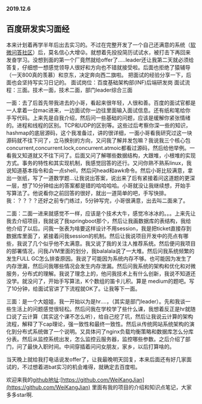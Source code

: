 ﻿**2019.12.6**
## 百度研发实习面经
本来计划着再学半年后出去实习的。不过在完整开发了一个自己还满意的系统（[软微问答社区](http://www.bewithu.net/)）后，莫名信心大增😜。就想着先投投简历试试水，被打击下再回来发奋学习。没想到面的第一个厂竟然就给offer了.....leader还让我第二天就必须给答复，仔细想一想感觉领导人很好和方向也不错就接受啦。后面也拒绝了猿辅导（一天800真的羡慕）和京东，决定奔向西二旗啦。
把面试的经验分享一下，后面也会坚持写实习日记的。
面试岗位：百度基础架构部(INF)后端研发岗
面试流程：三面。技术一面，技术二面，部门leader综合三面

一面：去了后首先带我进去的小哥，看起来很年轻，人很和善。百度的面试官都是一人拿着一台mac进来，一边面试你一边往里面输入面试信息。还有纸和笔给你手写代码。上来先是自我介绍，然后问一些基础的问题，应该是缓解你紧张情绪的。进程和线程的区别。TCP和UDP的区别等。这些过后考察你深一些的知识，hashmap的底层源码，这个我准备过，讲的很详细，一面小哥看我研究过这一块源码就不往下问了，立马换别的方向，又问我了解并发包嘛？我说我三个核心包concurrent,concurrent.lock,concurrent.atmoic都看过源码，然后给他举例。一看我又知道就又不往下问了。后面又问了解哪些数据结构，大跟堆，小根堆的实现方式。事务的特性和其实现机制，我感觉回答的还行。又问你熟不熟系linux，我说知道基本指令和会一点shell，然后问head和awk命令。然后小哥比较满意，拿出一张纸，写了一道数学题...让我说出答案，说出来了后有紧接着问这道题的更深一层，想了10分钟给出的答案都是错的哈哈哈哈。小哥就没让我继续想，开始手写算法了。他说看你之前回答的很好，就出一道简单的吧，手写快排。我：？？？？还好之前专门练过，5分钟写完，小哥很满意，出去叫二面来了。

二面：二面一进来就感觉不一样，应该是个技术大牛，感觉冷冰冰的。。。上来先让我去介绍项目，我就说了我springboot那个，然后让我画数据库的表结构，我给他介绍了以后。问我一张表为啥要这样设计不用session，我是把ticket直接存到数据库里面了，紧接着问我session的机制。然后让我说项目开发中的亮点有哪些，我说了几个似乎他不太满意。我又说了我的关注人推荐系统。然后便问我项目的部署情况，问我JVM里面的划分，我balalala说了一大堆。然后问我系统频繁的发生FULL GC怎么排查原因。我说了可能因为系统内存不够。也可能因为发生了内存泄漏，然后问我哪些情况会发生内存泄漏。然后问我系统的架构和优化和对微服务，分布式的理解。我说了理念上的，他问我技术上有什么创新，我说不知道还没学。就没问了，开始手写算法，K个数组的笛卡儿积。算是 medium的题吧。写了10分钟，给面试官讲了下流程就OK了。让我等下一面。

三面：是一个大姐姐，我一开始以为是hr....，（其实是部门leader）。先和我谈一些生活上的问题感觉很轻松。然后问我在学校学了些什么课，我想着反正是hr就随口说了云计算（其实这个课不怎么听），给自己挖了坑，然后让我说云计算的架构流程，解释了下cap理论，强一致性和最终一致性。然后从传统网站系统架构的演化到分布式系统做了一个说明。又具体问了nginx负载均衡策略和数据库怎么分库分表。然后从监控系统出发，怎么监控云服务器，监控哪些参数。之后介绍了部门，问了最快入职时间。中间穿插着问问女朋友，家乡，以后打算啥的。

当天晚上就给我打电话说发offer了，让我最晚明天回复，本来后面还有好几家面试的，不过想着进bat实习的机会难得，就确定去百度啦。

欢迎来我的[github地址](https://github.com/WeiKangJian):[https://github.com/WeiKangJian](https://github.com/WeiKangJian)
里面有我的项目的介绍和知识点笔记，大家多多star啊.


